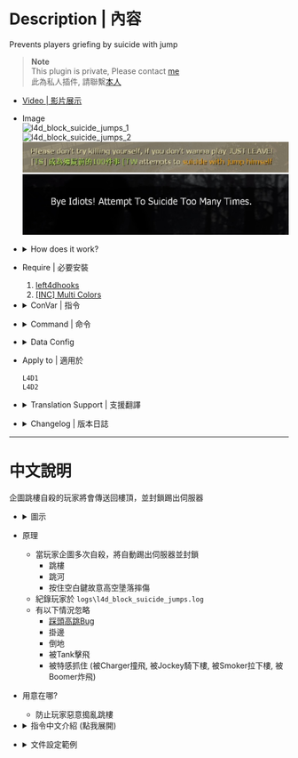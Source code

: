 # Description | 內容
Prevents players griefing by suicide with jump

> __Note__ <br/>
This plugin is private, Please contact [me](https://github.com/fbef0102/Game-Private_Plugin#私人插件列表-private-plugins-list)<br/>
此為私人插件, 請聯繫[本人](https://github.com/fbef0102/Game-Private_Plugin#私人插件列表-private-plugins-list)

* [Video | 影片展示](https://youtu.be/tF9F1uvGxPY)

* Image
	<br/>![l4d_block_suicide_jumps_1](image/l4d_block_suicide_jumps_1.gif)
	<br/>![l4d_block_suicide_jumps_2](image/l4d_block_suicide_jumps_2.gif)
	<br/>![l4d_block_suicide_jumps_3](image/l4d_block_suicide_jumps_3.jpg)
	<br/>![l4d_block_suicide_jumps_4](image/l4d_block_suicide_jumps_4.jpg)

* <details><summary>How does it work?</summary>

	* Auto ban players who attemp to suicide
		* Jump off the building
		* Jump off the river
		* Fall off the ledge by holding space key intentionally
	* Record player in ```logs\l4d_block_suicide_jumps.log```
	* Ignore player
		* [Rock Jump by stepping on entity](https://www.youtube.com/watch?v=AEWIe3YRq7Y&t=369s)
		* Hanging from ledge
		* Incapacitated
		* Hit by tank
		* Capped by S.I. (Death Charge, Ride Jump, Death Smoke, Boomer Slap)
</details>

* Require | 必要安裝
	1. [left4dhooks](https://forums.alliedmods.net/showthread.php?t=321696)
    2. [[INC] Multi Colors](https://github.com/fbef0102/L4D1_2-Plugins/releases/tag/Multi-Colors)

* <details><summary>ConVar | 指令</summary>

	* cfg/sourcemod/l4d_block_suicide_jumps.cfg
		```php
		// 0=Plugin off, 1=Plugin on.
		l4d_block_suicide_jumps_enable "1"

		// Ban player who attempts to suicide with jump for X time.
		l4d_block_suicide_jumps_limit "3"

		// Ban How many mins. (0=Permanent Ban, -1=Kick)
		l4d_block_suicide_jumps_ban_duratuon "60"
		```
</details>

* <details><summary>Command | 命令</summary>

	None
</details>

* <details><summary>Data Config</summary>
  
	* [data/mapinfo.txt](data/mapinfo.txt)
		```php
		"MapInfo"
		{
			"c8m1_apartment"　//Map Name
			{
				"l4d_block_suicide_jumps_off" "1" // disabe plugin in this map
			}

			...
		}
		```
</details>

* Apply to | 適用於
	```
	L4D1
	L4D2
	```

* <details><summary>Translation Support | 支援翻譯</summary>

	```
	English
	繁體中文
	简体中文
	```
</details>

* <details><summary>Changelog | 版本日誌</summary>

	```php
	//rekcah @ 20211
	//HarryPotter @ 2023-2024
	```
	* v1.1h (2024-2-20)
		* Add data config to disable plugin in some maps

	* v1.0h (2023-9-21)
        * Require lef4dhooks v1.33 or above
		* Remake code, convert code to latest syntax
		* Fix warnings when compiling on SourceMod 1.11.
		* Optimize code and improve performance
		* Translation Support
		* Kick and ban the griefer
		* Ignore player if alerady hanging from ledge, incapacitated, hit by tank, capped by S.I.
		* Record to file
		
	* 1.0
		* [Original Plugin by rekcah](https://forums.alliedmods.net/showthread.php?t=331410)
</details>

- - - -
# 中文說明
企圖跳樓自殺的玩家將會傳送回樓頂，並封鎖踢出伺服器

* <details><summary>圖示</summary>

	<br/>![zho/l4d_block_suicide_jumps_1](image/zho/l4d_block_suicide_jumps_1.jpg)
	<br/>![zho/l4d_block_suicide_jumps_2](image/zho/l4d_block_suicide_jumps_2.jpg)
</details>

* 原理
	* 當玩家企圖多次自殺，將自動踢出伺服器並封鎖
		* 跳樓
		* 跳河
		* 按住空白鍵故意高空墬落摔傷
	* 紀錄玩家於 ```logs\l4d_block_suicide_jumps.log```
	* 有以下情況忽略
		* [踩頭高跳Bug](https://www.youtube.com/watch?v=AEWIe3YRq7Y&t=369s)
		* 掛邊
		* 倒地
		* 被Tank擊飛
		* 被特感抓住 (被Charger撞飛, 被Jockey騎下樓, 被Smoker拉下樓, 被Boomer炸飛)

* 用意在哪?
	* 防止玩家惡意搗亂跳樓

* <details><summary>指令中文介紹 (點我展開)</summary>

	* cfg/sourcemod/l4d_block_suicide_jumps.cfg
		```php
		// 0=關閉插件, 1=啟動插件
		l4d_block_suicide_jumps_enable "1"

		// 企圖自殺已達三次以上，立刻踢出並封鎖玩家
		l4d_block_suicide_jumps_limit "3"

		// 封鎖時間 (0=永遠, -1=只踢出伺服器)
		l4d_block_suicide_jumps_ban_duratuon "60"
		```
</details>

* <details><summary>文件設定範例</summary>
  
	* [data/mapinfo.txt](data/mapinfo.txt)
		```php
		"MapInfo"
		{
			"c8m1_apartment"　//地圖名
			{
				"l4d_block_suicide_jumps_off" "1" // 1=在這張地圖關閉此插件 (沒有寫則自動開啟)
			}

			...
		}
		```
</details>